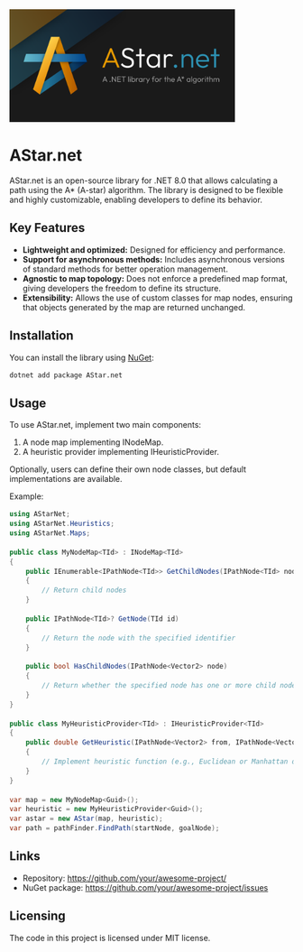 <img src="/Assets/Images/Vectors/AStarBanner.svg" width="400">

# AStar.net

AStar.net is an open-source library for .NET 8.0 that allows calculating a path using the A* (A-star) algorithm.
The library is designed to be flexible and highly customizable, enabling developers to define its behavior.

## Key Features

* **Lightweight and optimized:** Designed for efficiency and performance.
* **Support for asynchronous methods:** Includes asynchronous versions of standard methods for better operation management.
* **Agnostic to map topology:** Does not enforce a predefined map format, giving developers the freedom to define its structure.
* **Extensibility:** Allows the use of custom classes for map nodes, ensuring that objects generated by the map are returned unchanged.

## Installation

You can install the library using [NuGet](https://www.nuget.org/):
```bash
dotnet add package AStar.net
```

## Usage

To use AStar.net, implement two main components:

1. A node map implementing INodeMap.
2. A heuristic provider implementing IHeuristicProvider.

Optionally, users can define their own node classes, but default implementations are available.

Example:

```c#
using AStarNet;
using AStarNet.Heuristics;
using AStarNet.Maps;

public class MyNodeMap<TId> : INodeMap<TId>
{
    public IEnumerable<IPathNode<TId>> GetChildNodes(IPathNode<TId> node)
    {
        // Return child nodes
    }

    public IPathNode<TId>? GetNode(TId id)
    {
        // Return the node with the specified identifier
    }

    public bool HasChildNodes(IPathNode<Vector2> node)
    {
        // Return whether the specified node has one or more child nodes
    }
}

public class MyHeuristicProvider<TId> : IHeuristicProvider<TId>
{
    public double GetHeuristic(IPathNode<Vector2> from, IPathNode<Vector2> to)
    {
        // Implement heuristic function (e.g., Euclidean or Manhattan distance)
    }
}

var map = new MyNodeMap<Guid>();
var heuristic = new MyHeuristicProvider<Guid>();
var astar = new AStar(map, heuristic);
var path = pathFinder.FindPath(startNode, goalNode);
```

## Links

- Repository: https://github.com/your/awesome-project/
- NuGet package: https://github.com/your/awesome-project/issues

## Licensing

The code in this project is licensed under MIT license.